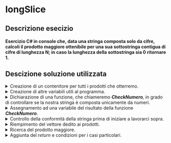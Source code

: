 # longSlice

## Descrizione esecizio
#### Esercizio C# in console che, data una stringa composta solo da cifre, calcoli il prodotto maggiore ottenibile per una sua sottostringa contigua di cifre di lunghezza N; in caso la lunghezza della sottostringa sia 0 ritornare 1.

## Descizione soluzione utilizzata
<details>
<summary>Creazione di un contenitore per tutti i prodotti che otterremo.</summary>
 
```
int lengmnspan=digits.Length-span;      //Lunghezzza stringa - lunghezza sottostringa
int[] prodotti = new int[lengmnspan+1]; 
```
Nell'esempio qui sopra <b><i>digits</i></b> rappresenta la nostra stringa mentre <b><i>span</i></b> la lunghezza della sottostringa; la lunghezza di <b><i>prodotti</i></b> deve essere di <b><i>lengmnspan</i></b> in quanto sarà quella la quantità di prodotti ottenuti.
<br>
<img src="https://user-images.githubusercontent.com/127590227/235735421-0bd669a4-977a-4844-bccd-b212ce0945f6.PNG" width="500" heigth="250">  
 
</details>

<details>
<summary>Creazione di altre variabili utili al programma.</summary>
 
```
int i,j;        //Indici
int maggiore;
int len=digits.Length;
```
Le variabili create ci serviranno successivamente, le prime sono degli indici, abbiamo poi una variabile nella quale inseriremo il prodotto maggiore e a seguire la lunghezza della nostra stringa.
 
</details>

<details>
<summary>Dichiarazione di una funzione, che chiameremo <b><i>CheckNumero</i></b>, in grado di controllare se la nostra stringa è composta unicamente da numeri.</summary>
  
```
public static bool CheckNumero(string digits)
{
  //Dichiarazione variabili
  int i;      //Indice
  int len=digits.Length;
  bool numero=true;       //Variabile di return

  //Scorro la stringa
  for(i=0;i<len;i++){
      if(char.IsNumber(digits[i])==false){
          numero=false;
          break;
      }
  }
  return numero;
}
```
Qui eseguiamo un semplice controllo tramite .IsNumber() per ogni carattere di <b><i>digits</i></b>. Appena viene rilevato un carattere diverso da un numero il programma uscirà dal <i>for</i> per poi ritornare <b><i>numero</i></b> che, in questo caso, sarà uguale a <i>false</i>.
</details>

<details>
<summary>Assegnamento ad una variabile del risultato della funzione <b><i>CheckNumero</i></b>.</summary>
  
 ```
 bool soloNum = CheckNumero(digits);
 ```
 In questo modo in caso non siano presenti soltanto numeri, <b><i>soloNum</i></b> risulterà <i>false</i> segnalandocelo.
</details>

<details>
<summary>Controllo della conformità della stringa prima di iniziare a lavorarci sopra.</summary>
  
 ```
if(span>0&&soloNum==true&&digits!=""&&span<=len){
 ```
Qui controlliamo che <b><i>span</i></b> sia maggiore di 0, che siano presenti solo numeri, che <b><i>digits</i></b> non sia vuota e che <b><i>span</i></b> non superi la lunghezza della stringa, di modo da essere sicuri di poter andare avanti con l'esercizio.
</details>

<details>
<summary>Riempimento del vettore dedito ai prodotti.</summary>
  
```
//Riempio prodotti di 1
for(i=0;i<=lengmnspan;i++){
  for(j=i;j<i+span;j++){
      prodotti[i]*=Convert.ToInt32(Convert.ToString(digits[j]));
  }
}

//Riempimento con i prodotti
for(i=0;i<=lengmnspan;i++){
  for(j=i;j<i+span;j++){
      prodotti[i]*=Convert.ToInt32(Convert.ToString(digits[j]));
  }
}
```
  Nel primo <i>for</i> riempiamo il vettore di 1, in modo da poter poi calcolare e inserire i prodotti all'interno di <b><i>prodotti</i></b> tramite il secondo <i>for</i>. 
</details>

<details>
<summary>Ricerca del prodotto maggiore.</summary>
  
```
maggiore=prodotti[0];

for(i=1;i<lengmnspan+1;i++){
    if(prodotti[i]>=maggiore){
        maggiore=prodotti[i];
    }
}
```
In questa parte di codice inizialmente assegniamo il contenuto di <b><i>prodotti[0]</i></b> a <b><i>maggiore</i></b>, di modo da avere qualcosa da confrontare quando, nel <i>for</i> successivo, andremo a confrontare il resto dei componenti di <b><i>prodotti</i></b> con il contenuto di <b><i>maggiore</i></b>, aggiornando la variabile qualora trovassimo un prodotto più grande.
</details>

<details>
<summary>Aggiunta del <i>return</i> e condizioni per i casi particolari.</summary>
 
```
      return maggiore;
}

if(span==0){
    return 1;
}
else{
    throw new ArgumentException();
}
```
L'ultima cosa che ci rimane da fare è ritornare al programma il prodotto maggiore, chiudendo poi l'<i>if</i> iniziato nel quinto punto. Inseriamo delle condizioni finali per i casi particolare: in caso <b><i>span</i></b> sia uguale a 0 ritorneremo 1 (per richiesta dell'esercizio) altrimenti, in caso questa condizione non fosse vera e la stringa non rispetta le condizioni dell'<i>if</i> prima citato, ritorneremo un <i>ArgumentException()</i>. 
</details>





